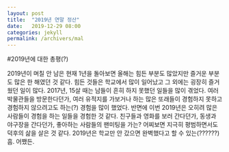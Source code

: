 ```yaml
---
layout: post
title:  "2019년 연말 정산"
date:   2019-12-29 08:00
categories: jekyll
permalink: /archivers/mal
---
```


#2019년에 대한 총평(?)

2019년이 며칠 안 남은 현재 1년을 돌아보면 올해는 힘든 부분도 많았지만 즐거운 부분도 많은 한 해였던 것 같다. 힘든 것들은 학교에서 많이 일어났고 그 외에는 굉장히 즐거웠던 일이 많다. 2017년, 15살 때는 남들이 흔히 하지 못했던 일들을 많이 겪었다. 여러 박물관들을 방문한다던가, 여러 유적지를 가보거나 하는 많은 또래들이 경험하지 못하고 경험하지 않으려고도 하는(?) 경험을 많이 했었다. 반면에 이번 2019년은 오히려 많은 사람들이 경험을 하는 일들을 경험한 것 같다. 친구들과 영화를 보러 간다던가, 동생과 야구장을 간다던가, 좋아하는 사람들의 팬미팅을 가는? 어찌보면 지극히 평범하면서도 덕후의 삶을 살은 것 같다. 2019년은 학교만 안 갔으면 완벽했다고 할 수 있는(??????) 흠. 어쨌든.

